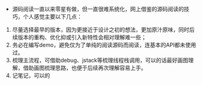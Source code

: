 - 源码阅读一直以来零星有做，但一直很难系统化，网上借鉴的源码阅读的技巧，个人感觉主要以下几点：
1. 尽量选择最早的版本，因为更接近于设计之初的想法，更加原汁原味，同时后续版本的重构、优化抑或引入新特性会相对理解难一些；
2. 务必在编写demo，避免仅为了单纯的阅读源码而阅读，连基本的API都未使用过。
3. 梳理主流程，可借助debug、jstack等梳理线程栈调用，可以的话最好画图理解，借助画图梳理思路，也便于后续再次理解容易上手。
4. 记笔记，可以的
